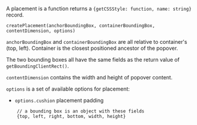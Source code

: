 A placement is a function returns a `{getCSSStyle: function, name: string}`
record.

`createPlacement(anchorBoundingBox, containerBoundingBox, contentDimension, options)`

`anchorBoundingBox` and `containerBoundingBox` are all relative to container's
(top, left). Container is the closest positioned ancestor of the popover.

The two bounding boxes all have the same fields as the return value of
`getBoundingClientRect()`.

`contentDimension` contains the width and height of popover content.

`options` is a set of available options for placement:
* `options.cushion` placement padding

```
    // a bounding box is an object with these fields
    {top, left, right, bottom, width, height}
```
